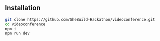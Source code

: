
## Installation

```bash
git clone https://github.com/SheBuild-Hackathon/videoconference.git
cd videoconference
npm i
npm run dev
```
    
